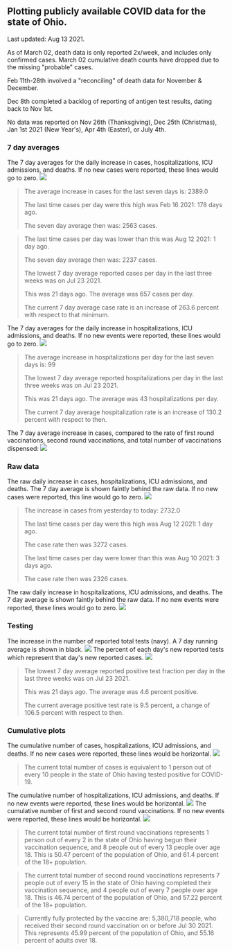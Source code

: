 ## Plotting publicly available COVID data for the state of Ohio. 

Last updated: Aug 13 2021. 

As of March 02, death data is only reported 2x/week, and includes only confirmed cases. March 02 cumulative death counts have dropped due to the missing "probable" cases.

Feb 11th-28th involved a "reconciling" of death data for November & December.

Dec 8th completed a backlog of reporting of antigen test results, dating back to Nov 1st.

No data was reported on Nov 26th (Thanksgiving), Dec 25th (Christmas), Jan 1st 2021 (New Year's), Apr 4th (Easter), or July 4th.
### 7 day averages
The 7 day averages for the daily increase in cases, hospitalizations, ICU admissions, and deaths. If no new cases were reported, these lines would go to zero.
![](7dayaverage_cases.png)

>The average increase in cases for the last seven days is: 2389.0
>
>The last time cases per day were this high was Feb 16 2021: 178 days ago.
>
>The seven day average then was: 2563 cases.

>
>The last time cases per day was lower than this was Aug 12 2021: 1 day ago.
>
>The seven day average then was: 2237 cases.
>
>The lowest 7 day average reported cases per day in the last three weeks was on Jul 23 2021.
>
>This was 21 days ago. The average was 657 cases per day.
>
>The current 7 day average case rate is an increase of 263.6 percent with respect to that minimum.

The 7 day averages for the daily increase in hospitalizations, ICU admissions, and deaths. If no new events were reported, these lines would go to zero.
![](7dayaverage_hospital.png)

>The average increase in hospitalizations per day for the last seven days is: 99
>
>The lowest 7 day average reported hospitalizations per day in the last three weeks was on Jul 23 2021.
>
>This was 21 days ago. The average was 43 hospitalizations per day.
>
>The current 7 day average hospitalization rate is an increase of 130.2 percent with respect to then.

The 7 day average increase in cases, compared to the rate of first round vaccinations, second round vaccinations, and total number of vaccinations dispensed:
![](DailyVaccinationsCases.png)

### Raw data
The raw daily increase in cases, hospitalizations, ICU admissions, and deaths. The 7 day average is shown faintly behind the raw data. If no new cases were reported, this line would go to zero.
![](DailyCases.png)

>The increase in cases from yesterday to today: 2732.0 
>
>The last time cases per day were this high was Aug 12 2021: 1 day ago. 
>
>The case rate then was 3272 cases.
>
>The last time cases per day were lower than this was Aug 10 2021: 3 days ago. 
>
>The case rate then was 2326 cases.

The raw daily increase in hospitalizations, ICU admissions, and deaths. The 7 day average is shown faintly behind the raw data. If no new events were reported, these lines would go to zero.
![](DailyHospitalizations.png)

### Testing

The increase in the number of reported total tests (navy). A 7 day running average is shown in black.
![](DailyTests.png)
The percent of each day's new reported tests which represent that day's new reported cases.
![](percentpositive_tests.png)

>The lowest 7 day average reported positive test fraction per day in the last three weeks was on Jul 23 2021.
>
>This was 21 days ago. The average was 4.6 percent positive. 
>
>The current average positive test rate is 9.5 percent, a change of 106.5 percent with respect to then. 

### Cumulative plots
The cumulative number of cases, hospitalizations, ICU admissions, and deaths. If no new cases were reported, these lines would be horizontal.
![](Cases.png)

>The current total number of cases is equivalent to 1 person out of every 10 people in the state of Ohio having tested positive for COVID-19.

The cumulative number of hospitalizations, ICU admissions, and deaths. If no new events were reported, these lines would be horizontal.
![](Hospitalizations.png)
The cumulative number of first and second round vaccinations. If no new events were reported, these lines would be horizontal.
![](Vaccinations.png)

>The current total number of first round vaccinations represents 1 person out of every 2 in the state of Ohio having begun their vaccination sequence,  and 8 people out of every 13 people over age 18.
 >This is 50.47 percent of the population of Ohio, and 61.4 percent of the 18+ population.

>The current total number of second round vaccinations represents 7 people out of every 15 in the state of Ohio having completed their vaccination sequence, and 4 people out of every 7 people over age 18. 
>This is 46.74 percent of the population of Ohio, and 57.22 percent of the 18+ population.

>Currently fully protected by the vaccine are: 5,380,718 people, who received their second round vaccination on or before Jul 30 2021.
>This represents 45.99 percent of the population of Ohio, and 55.16 percent of adults over 18.

